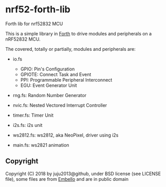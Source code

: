 # nrf52-forth-lib
Forth lib for nrf52832 MCU

This is a simple library in [Forth](http://mecrisp.sourceforge.net/) to drive modules and peripherals on a nRF52832 MCU.

The covered, totally or partially, modules and peripherals are:

 * io.fs
 
   * GPIO: Pin's Configuration
   * GPIOTE: Connect Task and Event
   * PPI: Programmable Peripheral Interconnect
   * EGU: Event Generator Unit
  
 * rng.fs: Random Number Generator
 * nvic.fs: Nested Vectored Interrupt Controller
 * timer.fs: Timer Unit
 * i2s.fs: i2s unit
 * ws2812.fs: ws2812, aka NeoPixel, driver using i2s
 * main.fs: ws2821 animation

## Copyright

Copyright (C) 2018 by juju2013@github, under BSD license (see LICENSE file), 
some files are from [Embello](https://github.com/jeelabs/embello) and are in public domain
